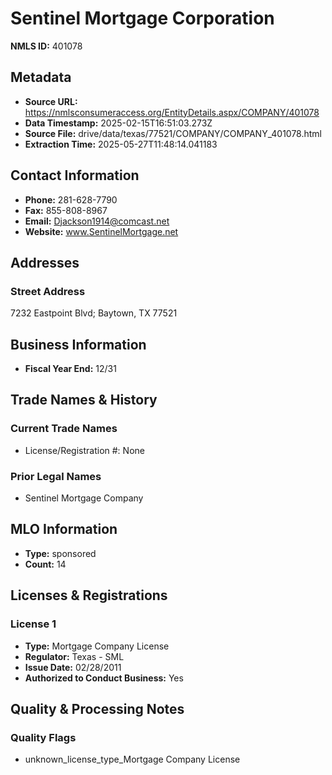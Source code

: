 # Sentinel Mortgage Corporation

**NMLS ID:** 401078

## Metadata
- **Source URL:** https://nmlsconsumeraccess.org/EntityDetails.aspx/COMPANY/401078
- **Data Timestamp:** 2025-02-15T16:51:03.273Z
- **Source File:** drive/data/texas/77521/COMPANY/COMPANY_401078.html
- **Extraction Time:** 2025-05-27T11:48:14.041183

## Contact Information
- **Phone:** 281-628-7790
- **Fax:** 855-808-8967
- **Email:** Djackson1914@comcast.net
- **Website:** www.SentinelMortgage.net

## Addresses
### Street Address
7232 Eastpoint Blvd; Baytown, TX 77521

## Business Information
- **Fiscal Year End:** 12/31

## Trade Names & History
### Current Trade Names
- License/Registration #: None

### Prior Legal Names
- Sentinel Mortgage Company

## MLO Information
- **Type:** sponsored
- **Count:** 14

## Licenses & Registrations

### License 1
- **Type:** Mortgage Company License
- **Regulator:** Texas - SML
- **Issue Date:** 02/28/2011
- **Authorized to Conduct Business:** Yes

## Quality & Processing Notes
### Quality Flags
- unknown_license_type_Mortgage Company License
